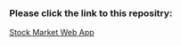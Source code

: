 ### Please click the link to this repositry:
[Stock Market Web App](https://github.com/suhaib200110/Stock-Market-Web-App)
